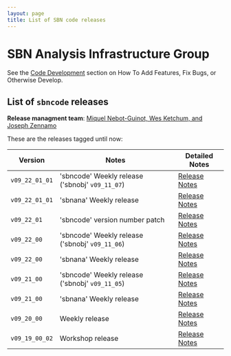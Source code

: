 ```yaml
---
layout: page
title: List of SBN code releases
---
```




SBN Analysis Infrastructure Group
================================================================

See the [Code Development](https://sbnsoftware.github.io/AnalysisInfrastructure/how-to-develop) section on How To Add Features, Fix Bugs, or Otherwise Develop.

List of `sbncode` releases
------------------------------------------------------------------------

**Release managment team**: [Miquel Nebot-Guinot, Wes Ketchum, and Joseph Zennamo](mailto:miquel.nebot@ed.ac.uk,wketchum@fnal.gov,jaz8600@fnal.gov)

These are the releases tagged until now:
  
  | Version                     |      Notes                                  |      Detailed Notes                          
  |-----------------------------|---------------------------------------------|--------------------------------------------
  |`v09_22_01_01`               |    'sbncode' Weekly release ('sbnobj' `v09_11_07`)   |    [Release Notes]() 
  |`v09_22_01_01`               |    'sbnana'  Weekly release                 |    [Release Notes]() 
  |`v09_22_01`                  |    'sbncode' version number patch           |    [Release Notes]() 
  |`v09_22_00`                  |    'sbncode' Weekly release ('sbnobj' `v09_11_06`)   |    [Release Notes]()
  |`v09_22_00`                  |    'sbnana'  Weekly release                          |    [Release Notes]()
  |`v09_21_00`                  |    'sbncode' Weekly release ('sbnobj' `v09_11_05`)   |    [Release Notes]()
  |`v09_21_00`                  |    'sbnana'  Weekly release                          |    [Release Notes]()
  |`v09_20_00`                  |    Weekly release                                    |    [Release Notes]()
  |`v09_19_00_02`               |    Workshop release                                  |    [Release Notes]()
  
